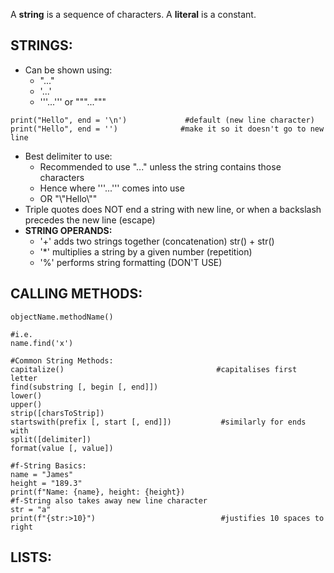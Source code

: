 A **string** is a sequence of characters.
A **literal** is a constant.

## STRINGS:
- Can be shown using:
	- "..."
	- '...'
	- '''...''' or """..."""
```
print("Hello", end = '\n')             #default (new line character)
print("Hello", end = '')              #make it so it doesn't go to new line
```
- Best delimiter to use:
	- Recommended to use "..." unless the string contains those characters
	- Hence where '''...''' comes into use
	- OR "\\"Hello\\""
- Triple quotes does NOT end a string with new line, or when a backslash precedes the new line (escape)
- **STRING OPERANDS:**
	- '+' adds two strings together (concatenation)                                 str() + str()
	- '\*' multiplies a string by a given number (repetition)
	- '%' performs string formatting (DON'T USE)

## CALLING METHODS:
```
objectName.methodName()

#i.e. 
name.find('x')

#Common String Methods:
capitalize()                                  #capitalises first letter
find(substring [, begin [, end]])
lower()
upper()
strip([charsToStrip])
startswith(prefix [, start [, end]])           #similarly for ends with
split([delimiter])
format(value [, value])

#f-String Basics:
name = "James"
height = "189.3"
print(f"Name: {name}, height: {height})
#f-String also takes away new line character
str = "a"
print(f"{str:>10}")                            #justifies 10 spaces to right

```


## LISTS:

